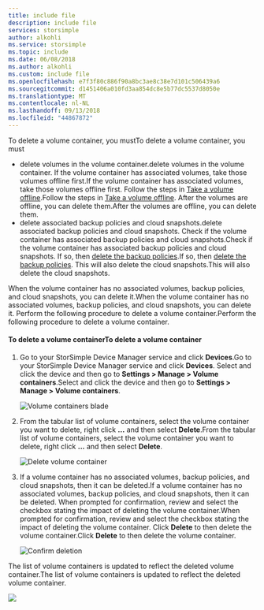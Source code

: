 ```yaml
---
title: include file
description: include file
services: storsimple
author: alkohli
ms.service: storsimple
ms.topic: include
ms.date: 06/08/2018
ms.author: alkohli
ms.custom: include file
ms.openlocfilehash: e7f3f80c886f90a8bc3ae8c38e7d101c506439a6
ms.sourcegitcommit: d1451406a010fd3aa854dc8e5b77dc5537d8050e
ms.translationtype: MT
ms.contentlocale: nl-NL
ms.lasthandoff: 09/13/2018
ms.locfileid: "44867872"
---
```

<span data-ttu-id="db506-103">To delete a volume container, you must</span><span class="sxs-lookup"><span data-stu-id="db506-103">To delete a volume container, you must</span></span>
 - <span data-ttu-id="db506-104">delete volumes in the volume container.</span><span class="sxs-lookup"><span data-stu-id="db506-104">delete volumes in the volume container.</span></span> <span data-ttu-id="db506-105">If the volume container has associated volumes, take those volumes offline first.</span><span class="sxs-lookup"><span data-stu-id="db506-105">If the volume container has associated volumes, take those volumes offline first.</span></span> <span data-ttu-id="db506-106">Follow the steps in [Take a volume offline](../articles/storsimple/storsimple-8000-manage-volumes-u2.md#take-a-volume-offline).</span><span class="sxs-lookup"><span data-stu-id="db506-106">Follow the steps in [Take a volume offline](../articles/storsimple/storsimple-8000-manage-volumes-u2.md#take-a-volume-offline).</span></span> <span data-ttu-id="db506-107">After the volumes are offline, you can delete them.</span><span class="sxs-lookup"><span data-stu-id="db506-107">After the volumes are offline, you can delete them.</span></span> 
 - <span data-ttu-id="db506-108">delete associated backup policies and cloud snapshots.</span><span class="sxs-lookup"><span data-stu-id="db506-108">delete associated backup policies and cloud snapshots.</span></span> <span data-ttu-id="db506-109">Check if the volume container has associated backup policies and cloud snapshots.</span><span class="sxs-lookup"><span data-stu-id="db506-109">Check if the volume container has associated backup policies and cloud snapshots.</span></span> <span data-ttu-id="db506-110">If so, then [delete the backup policies](../articles/storsimple/storsimple-8000-manage-backup-policies-u2.md#delete-a-backup-policy).</span><span class="sxs-lookup"><span data-stu-id="db506-110">If so, then [delete the backup policies](../articles/storsimple/storsimple-8000-manage-backup-policies-u2.md#delete-a-backup-policy).</span></span> <span data-ttu-id="db506-111">This will also delete the cloud snapshots.</span><span class="sxs-lookup"><span data-stu-id="db506-111">This will also delete the cloud snapshots.</span></span> 
 
<span data-ttu-id="db506-112">When the volume container has no associated volumes, backup policies, and cloud snapshots, you can delete it.</span><span class="sxs-lookup"><span data-stu-id="db506-112">When the volume container has no associated volumes, backup policies, and cloud snapshots, you can delete it.</span></span> <span data-ttu-id="db506-113">Perform the following procedure to delete a volume container.</span><span class="sxs-lookup"><span data-stu-id="db506-113">Perform the following procedure to delete a volume container.</span></span>

#### <a name="to-delete-a-volume-container"></a><span data-ttu-id="db506-114">To delete a volume container</span><span class="sxs-lookup"><span data-stu-id="db506-114">To delete a volume container</span></span>
1. <span data-ttu-id="db506-115">Go to your StorSimple Device Manager service and click **Devices**.</span><span class="sxs-lookup"><span data-stu-id="db506-115">Go to your StorSimple Device Manager service and click **Devices**.</span></span> <span data-ttu-id="db506-116">Select and click the device and then go to **Settings > Manage > Volume containers**.</span><span class="sxs-lookup"><span data-stu-id="db506-116">Select and click the device and then go to **Settings > Manage > Volume containers**.</span></span>

    ![Volume containers blade](./media/storsimple-8000-create-volume-container/createvolumecontainer2.png)

2. <span data-ttu-id="db506-118">From the tabular list of volume containers, select the volume container you want to delete, right click **...** and then select **Delete**.</span><span class="sxs-lookup"><span data-stu-id="db506-118">From the tabular list of volume containers, select the volume container you want to delete, right click **...** and then select **Delete**.</span></span>

    ![Delete volume container](./media/storsimple-8000-delete-volume-container/deletevolumecontainer1.png)

3. <span data-ttu-id="db506-120">If a volume container has no associated volumes, backup policies, and cloud snapshots, then it can be deleted.</span><span class="sxs-lookup"><span data-stu-id="db506-120">If a volume container has no associated volumes, backup policies, and cloud snapshots, then it can be deleted.</span></span> <span data-ttu-id="db506-121">When prompted for confirmation, review and select the checkbox stating the impact of deleting the volume container.</span><span class="sxs-lookup"><span data-stu-id="db506-121">When prompted for confirmation, review and select the checkbox stating the impact of deleting the volume container.</span></span> <span data-ttu-id="db506-122">Click **Delete** to then delete the volume container.</span><span class="sxs-lookup"><span data-stu-id="db506-122">Click **Delete** to then delete the volume container.</span></span>

    ![Confirm deletion](./media/storsimple-8000-delete-volume-container/deletevolumecontainer2.png)

<span data-ttu-id="db506-124">The list of volume containers is updated to reflect the deleted volume container.</span><span class="sxs-lookup"><span data-stu-id="db506-124">The list of volume containers is updated to reflect the deleted volume container.</span></span>

![](./media/storsimple-8000-delete-volume-container/deletevolumecontainer5.png)


